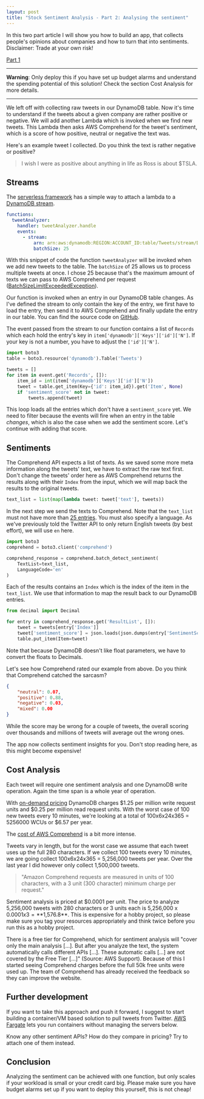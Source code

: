 ```yaml
---
layout: post
title: "Stock Sentiment Analysis - Part 2: Analysing the sentiment"
---
```


In this two part article I will show you how to build an app, that collects people's opinions about companies and how to turn that into sentiments. Disclaimer: Trade at your own risk!

[Part 1](https://dev.to/michabahr/stock-sentiment-analysis-part-1-collecting-opinions-gdl)

---

**Warning**: Only deploy this if you have set up budget alarms and understand the spending potential of this solution! Check the section Cost Analysis for more details.

---

We left off with collecting raw tweets in our DynamoDB table. Now it's time to understand if the tweets about a given company are rather positive or negative. We will add another Lambda which is invoked when we find new tweets. This Lambda then asks AWS Comprehend for the tweet's sentiment, which is a score of how positive, neutral or negative the text was.

Here's an example tweet I collected. Do you think the text is rather negative or positive?


> I wish I were as positive about anything in life as Ross is about $TSLA.


## Streams

The [serverless framework](https://serverless.com) has a simple way to attach a lambda to a [DynamoDB stream](https://docs.aws.amazon.com/amazondynamodb/latest/developerguide/Streams.html).

```yaml
functions:
  tweetAnalyzer:
    handler: tweetAnalyzer.handle
    events:
      - stream:
          arn: arn:aws:dynamodb:REGION:ACCOUNT_ID:table/Tweets/stream/DATE
          batchSize: 25
```

With this snippet of code the function `tweetAnalyzer` will be invoked when we add new tweets to the table. The `batchSize` of 25 allows us to process multiple tweets at once. I chose 25 because that's the maximum amount of texts we can pass to AWS Comprehend per request ([BatchSizeLimitExceededException](https://docs.aws.amazon.com/comprehend/latest/dg/API_BatchDetectSentiment.html)).

Our function is invoked when an entry in our DynamoDB table changes. As I've defined the stream to only contain the key of the entry, we first have to load the entry, then send it to AWS Comprehend and finally update the entry in our table. You can find the source code on [GitHub](https://github.com/bahrmichael/twitter-sentiment-analyzer).

The event passed from the stream to our function contains a list of `Records` which each hold the entry's key in `item['dynamodb']['Keys']['id']['N']`. If your key is not a number, you have to adjust the `['id']['N']`.

```python
import boto3
table = boto3.resource('dynamodb').Table('Tweets')

tweets = []
for item in event.get('Records', []):
    item_id = int(item['dynamodb']['Keys']['id']['N'])
    tweet = table.get_item(Key={'id': item_id}).get('Item', None)
    if 'sentiment_score' not in tweet:
        tweets.append(tweet)
```

This loop loads all the entries which don't have a `sentiment_score` yet. We need to filter because the events will fire when an entry in the table _changes_, which is also the case when we add the sentiment score. Let's continue with adding that score.

## Sentiments

The Comprehend API expects a list of texts. As we saved some more meta information along the tweets' text, we have to extract the raw text first. Don't change the tweets' order here as AWS Comprehend returns the results along with their `Index` from the input, which we will map back the results to the original tweets.

```python
text_list = list(map(lambda tweet: tweet['text'], tweets))
```

In the next step we send the texts to Comprehend. Note that the `text_list` must not have more than [25 entries](https://docs.aws.amazon.com/comprehend/latest/dg/API_BatchDetectSentiment.html). You must also specify a language. As we've previously told the Twitter API to only return English tweets (by best effort), we will use `en` here.

```python
import boto3
comprehend = boto3.client('comprehend')

comprehend_response = comprehend.batch_detect_sentiment(
    TextList=text_list,
    LanguageCode='en'
)
```

Each of the results contains an `Index` which is the index of the item in the `text_list`. We use that information to map the result back to our DynamoDB entries.

```python
from decimal import Decimal

for entry in comprehend_response.get('ResultList', []):
    tweet = tweets[entry['Index']]
    tweet['sentiment_score'] = json.loads(json.dumps(entry['SentimentScore']), parse_float=Decimal)
    table.put_item(Item=tweet)
```

Note that because DynamoDB doesn't like float parameters, we have to convert the floats to Decimals.

Let's see how Comprehend rated our example from above. Do you think that Comprehend catched the sarcasm?

```json
{
    "neutral": 0.07,
    "positive": 0.88,
    "negative": 0.03,
    "mixed": 0.00
}
```

While the score may be wrong for a couple of tweets, the overall scoring over thousands and millions of tweets will average out the wrong ones.

The app now collects sentiment insights for you. Don't stop reading here, as this might become expensive!

## Cost Analysis

Each tweet will require one sentiment analysis and one DynamoDB write operation. Again the time span is a whole year of operation.

With [on-demand pricing](https://aws.amazon.com/dynamodb/pricing/on-demand/) DynamoDB charges $1.25 per million write request units and $0.25 per million read request units. With the worst case of 100 new tweets every 10 minutes, we're looking at a total of 100x6x24x365 = 5256000 WCUs or $6.57 per year.

The [cost of AWS Comprehend](https://aws.amazon.com/comprehend/pricing/) is a bit more intense. 

Tweets vary in length, but for the worst case we assume that each tweet uses up the full 280 characters. If we collect 100 tweets every 10 minutes, we are going collect 100x6x24x365 = 5,256,000 tweets per year. Over the last year I did however only collect 1,500,000 tweets.

> "Amazon Comprehend requests are measured in units of 100 characters, with a 3 unit (300 character) minimum charge per request." 

Sentiment analysis is priced at $0.0001 per unit. The price to analyze 5,256,000 tweets with 280 characters or 3 units each is 5,256,000 x $0.0001 x 3 = **$1,576.8**. This is expensive for a hobby project, so please make sure you tag your resources appropriately and think twice before you run this as a hobby project.

There is a free tier for Comprehend, which for sentiment analysis will "cover only the main analysis [...]. But after you analyze the text, the system automatically calls different APIs [...]. These automatic calls [...] are not covered by the Free Tier [...]" (Source: AWS Support). Because of this I started seeing Comprehend charges before the full 50k free units were used up. The team of Comprehend has already received the feedback so they can improve the website.

## Further development

If you want to take this approach and push it forward, I suggest to start building a container/VM based solution to pull tweets from Twitter. [AWS Fargate](https://aws.amazon.com/fargate/) lets you run containers without managing the servers below.

Know any other sentiment APIs? How do they compare in pricing? Try to attach one of them instead.

## Conclusion

Analyzing the sentiment can be achieved with one function, but only scales if your workload is small or your credit card big. Please make sure you have budget alarms set up if you want to deploy this yourself, this is not cheap!
